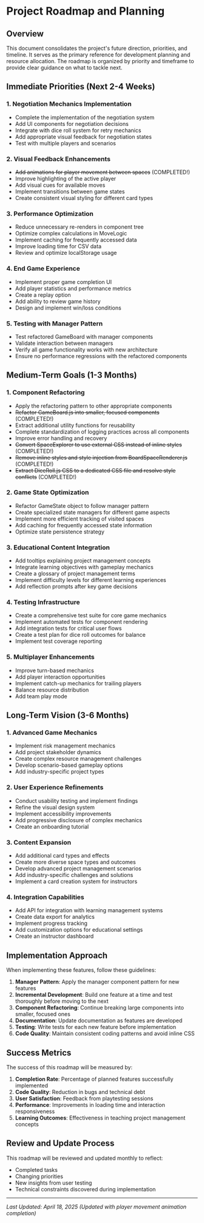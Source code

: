 # Project Roadmap and Planning

## Overview

This document consolidates the project's future direction, priorities, and timeline. It serves as the primary reference for development planning and resource allocation. The roadmap is organized by priority and timeframe to provide clear guidance on what to tackle next.

## Immediate Priorities (Next 2-4 Weeks)

### 1. Negotiation Mechanics Implementation
- Complete the implementation of the negotiation system
- Add UI components for negotiation decisions
- Integrate with dice roll system for retry mechanics
- Add appropriate visual feedback for negotiation states
- Test with multiple players and scenarios

### 2. Visual Feedback Enhancements
- ~~Add animations for player movement between spaces~~ (COMPLETED!)
- Improve highlighting of the active player
- Add visual cues for available moves
- Implement transitions between game states
- Create consistent visual styling for different card types

### 3. Performance Optimization
- Reduce unnecessary re-renders in component tree
- Optimize complex calculations in MoveLogic
- Implement caching for frequently accessed data
- Improve loading time for CSV data
- Review and optimize localStorage usage

### 4. End Game Experience
- Implement proper game completion UI
- Add player statistics and performance metrics
- Create a replay option
- Add ability to review game history
- Design and implement win/loss conditions

### 5. Testing with Manager Pattern
- Test refactored GameBoard with manager components
- Validate interaction between managers
- Verify all game functionality works with new architecture
- Ensure no performance regressions with the refactored components

## Medium-Term Goals (1-3 Months)

### 1. Component Refactoring
- Apply the refactoring pattern to other appropriate components
- ~~Refactor GameBoard.js into smaller, focused components~~ (COMPLETED!)
- Extract additional utility functions for reusability
- Complete standardization of logging practices across all components
- Improve error handling and recovery
- ~~Convert SpaceExplorer to use external CSS instead of inline styles~~ (COMPLETED!)
- ~~Remove inline styles and style injection from BoardSpaceRenderer.js~~ (COMPLETED!)
- ~~Extract DiceRoll.js CSS to a dedicated CSS file and resolve style conflicts~~ (COMPLETED!)

### 2. Game State Optimization
- Refactor GameState object to follow manager pattern
- Create specialized state managers for different game aspects
- Implement more efficient tracking of visited spaces
- Add caching for frequently accessed state information
- Optimize state persistence strategy

### 3. Educational Content Integration
- Add tooltips explaining project management concepts
- Integrate learning objectives with gameplay mechanics
- Create a glossary of project management terms
- Implement difficulty levels for different learning experiences
- Add reflection prompts after key game decisions

### 4. Testing Infrastructure
- Create a comprehensive test suite for core game mechanics
- Implement automated tests for component rendering
- Add integration tests for critical user flows
- Create a test plan for dice roll outcomes for balance
- Implement test coverage reporting

### 5. Multiplayer Enhancements
- Improve turn-based mechanics
- Add player interaction opportunities
- Implement catch-up mechanics for trailing players
- Balance resource distribution
- Add team play mode

## Long-Term Vision (3-6 Months)

### 1. Advanced Game Mechanics
- Implement risk management mechanics
- Add project stakeholder dynamics
- Create complex resource management challenges
- Develop scenario-based gameplay options
- Add industry-specific project types

### 2. User Experience Refinements
- Conduct usability testing and implement findings
- Refine the visual design system
- Implement accessibility improvements
- Add progressive disclosure of complex mechanics
- Create an onboarding tutorial

### 3. Content Expansion
- Add additional card types and effects
- Create more diverse space types and outcomes
- Develop advanced project management scenarios
- Add industry-specific challenges and solutions
- Implement a card creation system for instructors

### 4. Integration Capabilities
- Add API for integration with learning management systems
- Create data export for analytics
- Implement progress tracking
- Add customization options for educational settings
- Create an instructor dashboard

## Implementation Approach

When implementing these features, follow these guidelines:

1. **Manager Pattern**: Apply the manager component pattern for new features
2. **Incremental Development**: Build one feature at a time and test thoroughly before moving to the next
3. **Component Refactoring**: Continue breaking large components into smaller, focused ones
4. **Documentation**: Update documentation as features are developed
5. **Testing**: Write tests for each new feature before implementation
6. **Code Quality**: Maintain consistent coding patterns and avoid inline CSS

## Success Metrics

The success of this roadmap will be measured by:

1. **Completion Rate**: Percentage of planned features successfully implemented
2. **Code Quality**: Reduction in bugs and technical debt
3. **User Satisfaction**: Feedback from playtesting sessions
4. **Performance**: Improvements in loading time and interaction responsiveness
5. **Learning Outcomes**: Effectiveness in teaching project management concepts

## Review and Update Process

This roadmap will be reviewed and updated monthly to reflect:
- Completed tasks
- Changing priorities
- New insights from user testing
- Technical constraints discovered during implementation

---

*Last Updated: April 18, 2025 (Updated with player movement animation completion)*
